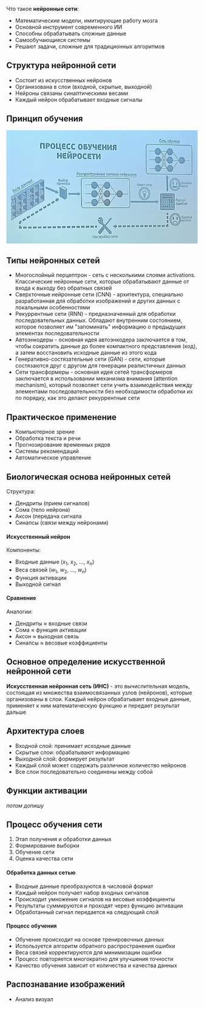 Что такое **нейронные сети**:
- Математические модели, имитирующие работу мозга
- Основной инструмент современного ИИ
- Способны обрабатывать сложные данные
- Самообучающиеся системы
- Решают задачи, сложные для традиционных алгоритмов
## Структура нейронной сети
- Состоит из искусственных нейронов
- Организована в слои (входной, скрытые, выходной)
- Нейроны связаны синаптическими весами
- Каждый нейрон обрабатывает входные сигналы
## Принцип обучения
![Принцип обучения](../Pictures/01_01.%20Процесс%20обучения%20нейросети.png)
## Типы нейронных сетей
- Многослойный перцептрон - сеть с несколькими слоями activations. Классические нейронные сети, которые обрабатывают данные от входа к выходу без обратных связей
- Сверхточные нейронные сети (CNN) - архитектура, специально разработанная для обработки изображений и других данных с локальными особенностями
- Рекуррентные сети (RNN) - предназначенный для обработки последовательных данных. Обладают внутренним состоянием, которое позволяет им "запоминать" информацию о предыдущих элементах последовательности
- Автоэнкодеры - основная идея автоэнкодера заключается в том, чтобы сократить данные до более компактного представления (код), а затем восстановить исходные данные из этого кода
- Генеративно-состязательные сети (GAN) - сети, которые состязаются друг с другом для генерации реалистичных данных
- Сети трансформеры - основная идея сетей трансформеров заключается в использовании механизма внимания (attention mechanism), который позволяет сети учить взаимодействия между элементами последовательности без необходимости обработки их по порядку, как это делают рекуррентные сети
## Практическое применение
- Компьютерное зрение
- Обработка текста и речи
- Прогнозирование временных рядов
- Системы рекомендаций
- Автоматическое управление
## Биологическая основа нейронных сетей
Структура:
- Дендриты (прием сигналов)
- Сома (тело нейрона)
- Аксон (передача сигнала
- Синапсы (связи между нейронами)
#### Искусственный нейрон
Компоненты:
- Входные данные ($x_1$, $x_2$, ..., $x_n$)
- Веса связей ($w_1$, $w_2$, ..., $w_n$)
- Функция активации
- Выходной сигнал
#### Сравнение
Аналогии:
- Дендриты ≈ входные связи
- Сома ≈ функция активации
- Аксон ≈ выходная связь
- Синапсы ≈ весовые коэффициенты
## Основное определение искусственной нейронной сети
**Искусственная нейронная сеть (ИНС)** - это вычислительная модель, состоящая из множества взаимосвязанных узлов (нейронов), которые организованы в слои. Каждый нейрон обрабатывает входные данные, применяет к ним математическую функцию и передает результат дальше
## Архитектура слоев
- Входной слой: принимает исходные данные
- Скрытые слои: обрабатывают информацию
- Выходной слой: формирует результат
- Каждый слой может содержать различное количество нейронов
- Все слои последовательно соединены между собой
## Функции активации
*потом допишу*
## Процесс обучения сети
1. Этап получения и обработки данных
2. Формирование выборки
3. Обучение сети
4. Оценка качества сети
#### Обработка данных сетью
- Входные данные преобразуются в числовой формат
- Каждый нейрон получает набор входных сигналов
- Происходит умножение сигналов на весовые коэффициенты
- Результаты суммируются и проходят через функцию активации
- Обработанный сигнал передается на следующий слой
#### Процесс обучения
- Обучение происходит на основе тренировочных данных
- Используется алгоритм обратного распространения ошибки
- Веса связей корректируются для минимизации ошибки
- Процесс повторяется многократно для улучшения точности
- Качество обучения зависит от количества и качества данных
## Распознавание изображений
- Анализ визуал